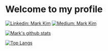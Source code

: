 # Welcome to my profile
[![Linkedin: Mark Kim](https://img.shields.io/badge/LinkedIn-blue&link=https://linkedin.com/in/markk628/)](https://linkedin.com/in/markk628)
[![Medium: Mark Kim](https://img.shields.io/badge/-Medium-black&link=https://medium.com/@markk628/)](https://medium.com/@markk628)

[![Mark's github stats](https://github-readme-stats.vercel.app/api?username=markk628&show_icons=true&theme=highcontrast)](https://github.com/markk628/markk628)

[![Top Langs](https://github-readme-stats.vercel.app/api/top-langs/?username=markk628&layout=compact&theme=highcontrast)](https://github.com/markk628/markk628)

